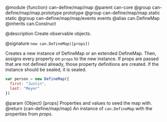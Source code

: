 @module {function} can-define/map/map
@parent can-core
@group can-define/map/map.prototype prototype
@group can-define/map/map.static static
@group can-define/map/map/events events
@alias can.DefineMap
@inherits can.Construct

@description Create observable objects.

@signature `new can.DefineMap([props])`

Creates a new instance of DefineMap or an extended DefineMap. Then, assigns every property on `props` to the new instance.  If props are passed that are not defined already, those property definitions are created.  If the instance should be sealed, it is sealed.

```js
var person = new DefineMap({
  first: "Justin",
  last: "Meyer"
})
```

  @param {Object} [props] Properties and values to seed the map with.
  @return {can-define/map/map} An instance of `can.DefineMap` with the properties from _props_.
